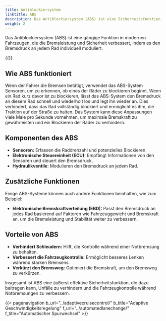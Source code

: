 ```yaml
---
title: Antiblockiersystem
linktitle: ABS
description: Das Antiblockiersystem (ABS) ist eine Sicherheitsfunktion, die verhindert, dass die Räder eines Fahrzeugs beim Bremsen blockieren, was dazu führen kann, dass das Fahrzeug ins Schleudern gerät und die Kontrolle verliert.
weight: 2
---
```

<!-- markdownlint-disable MD033 -->

Das Antiblockiersystem (ABS) ist eine gängige Funktion in modernen Fahrzeugen, die die Bremsleistung und Sicherheit verbessert, indem es den Bremsdruck an jedem Rad individuell moduliert.

{{<evkxdisplayaddarticle />}}

## Wie ABS funktioniert

Wenn der Fahrer die Bremsen betätigt, verwendet das ABS-System Sensoren, um zu erkennen, ob eines der Räder zu blockieren beginnt. Wenn ein Rad kurz davor ist zu blockieren, lässt das ABS-System den Bremsdruck an diesem Rad schnell und wiederholt los und legt ihn wieder an. Dies verhindert, dass das Rad vollständig blockiert und ermöglicht es ihm, die Traktion auf der Straße zu halten. Das System kann diese Anpassungen viele Male pro Sekunde vornehmen, um maximale Bremskraft zu gewährleisten und ein Blockieren der Räder zu verhindern.

## Komponenten des ABS

- **Sensoren:** Erfassen die Raddrehzahl und potenzielles Blockieren.
- **Elektronische Steuereinheit (ECU):** Empfängt Informationen von den Sensoren und steuert den Bremsdruck.
- **Hydraulikventile:** Modulieren den Bremsdruck an jedem Rad.

## Zusätzliche Funktionen

Einige ABS-Systeme können auch andere Funktionen beinhalten, wie zum Beispiel:

- **Elektronische Bremskraftverteilung (EBD):** Passt den Bremsdruck an jedes Rad basierend auf Faktoren wie Fahrzeuggewicht und Bremskraft an, um die Bremsleistung und Stabilität weiter zu verbessern.

## Vorteile von ABS

- **Verhindert Schleudern:** Hilft, die Kontrolle während einer Notbremsung zu behalten.
- **Verbessert die Fahrzeugkontrolle:** Ermöglicht besseres Lenken während starken Bremsens.
- **Verkürzt den Bremsweg:** Optimiert die Bremskraft, um den Bremsweg zu verkürzen.

Insgesamt ist ABS eine äußerst effektive Sicherheitsfunktion, die dazu beitragen kann, Unfälle zu verhindern und die Fahrzeugkontrolle während Notbremsungen zu verbessern.

{{< pagenavigation b_url="../adaptivecruisecontrol/" b_title="Adaptive Geschwindigkeitsregelung" f_url="../automatedlanechange/" f_title="Automatischer Spurwechsel" >}}